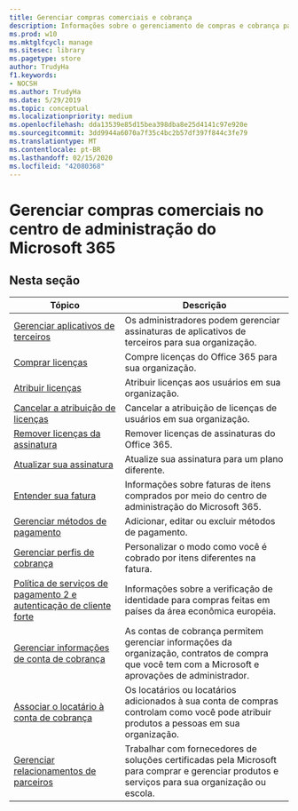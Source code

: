 ```yaml
---
title: Gerenciar compras comerciais e cobrança
description: Informações sobre o gerenciamento de compras e cobrança para clientes comerciais.
ms.prod: w10
ms.mktglfcycl: manage
ms.sitesec: library
ms.pagetype: store
author: TrudyHa
f1.keywords:
- NOCSH
ms.author: TrudyHa
ms.date: 5/29/2019
ms.topic: conceptual
ms.localizationpriority: medium
ms.openlocfilehash: dda13539e85d15bea398dba8e25d4141c97e920e
ms.sourcegitcommit: 3dd9944a6070a7f35c4bc2b57df397f844c3fe79
ms.translationtype: MT
ms.contentlocale: pt-BR
ms.lasthandoff: 02/15/2020
ms.locfileid: "42080368"
---
```

# <a name="manage-commercial-purchases-in-microsoft-365-admin-center"></a>Gerenciar compras comerciais no centro de administração do Microsoft 365

## <a name="in-this-section"></a>Nesta seção

| Tópico | Descrição |
| ----- | ----------- |
| [Gerenciar aplicativos de terceiros](manage-saas-apps.md) | Os administradores podem gerenciar assinaturas de aplicativos de terceiros para sua organização. |
| [Comprar licenças](https://docs.microsoft.com/office365/admin/subscriptions-and-billing/buy-licenses?view=o365-worldwide) | Compre licenças do Office 365 para sua organização. |
| [Atribuir licenças](https://docs.microsoft.com/office365/admin/manage/assign-licenses-to-users?view=o365-worldwide) | Atribuir licenças aos usuários em sua organização. |
| [Cancelar a atribuição de licenças](https://docs.microsoft.com/office365/admin/manage/remove-licenses-from-users?view=o365-worldwide) | Cancelar a atribuição de licenças de usuários em sua organização. |
| [Remover licenças da assinatura](https://docs.microsoft.com/office365/admin/subscriptions-and-billing/remove-licenses-from-subscription?view=o365-worldwide) | Remover licenças de assinaturas do Office 365. |
| [Atualizar sua assinatura](https://docs.microsoft.com/office365/admin/subscriptions-and-billing/upgrade-to-different-plan) | Atualize sua assinatura para um plano diferente. |
| [Entender sua fatura](/microsoft-365/commerce/billing-and-payments/understand-your-invoice) | Informações sobre faturas de itens comprados por meio do centro de administração do Microsoft 365. |
| [Gerenciar métodos de pagamento](https://docs.microsoft.com/office365/Admin/subscriptions-and-billing/add-update-or-remove-credit-card-or-bank-account) | Adicionar, editar ou excluir métodos de pagamento. |
| [Gerenciar perfis de cobrança](/microsoft-365/commerce/billing-and-payments/manage-billing-profiles) | Personalizar o modo como você é cobrado por itens diferentes na fatura. |
| [Política de serviços de pagamento 2 e autenticação de cliente forte](/microsoft-365/commerce/billing-and-payments/psd2) | Informações sobre a verificação de identidade para compras feitas em países da área econômica européia. |
| [Gerenciar informações de conta de cobrança](https://docs.microsoft.com/microsoft-store/update-microsoft-store-for-business-account-settings) | As contas de cobrança permitem gerenciar informações da organização, contratos de compra que você tem com a Microsoft e aprovações de administrador. |
| [Associar o locatário à conta de cobrança](https://docs.microsoft.com/microsoft-store/manage-mpsa-software-microsoft-store-for-business) | Os locatários ou locatários adicionados à sua conta de compras controlam como você pode atribuir produtos a pessoas em sua organização. |
| [Gerenciar relacionamentos de parceiros](https://docs.microsoft.com/microsoft-store/work-with-partner-microsoft-store-business) | Trabalhar com fornecedores de soluções certificadas pela Microsoft para comprar e gerenciar produtos e serviços para sua organização ou escola. |
